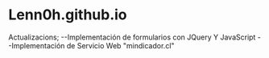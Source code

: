 # Lenn0h.github.io
Actualizacions;
--Implementación de formularios con JQuery Y JavaScript
--Implementación de Servicio Web "mindicador.cl"
